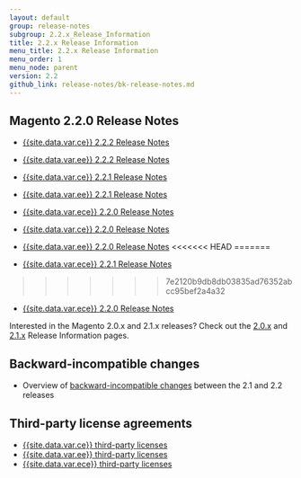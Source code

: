 ```yaml
---
layout: default
group: release-notes
subgroup: 2.2.x_Release_Information
title: 2.2.x Release Information
menu_title: 2.2.x Release Information
menu_order: 1
menu_node: parent
version: 2.2
github_link: release-notes/bk-release-notes.md
---
```




## Magento 2.2.0 Release Notes
* [{{site.data.var.ce}} 2.2.2 Release Notes]({{page.baseurl}}release-notes/ReleaseNotes2.2.2CE.html)
* [{{site.data.var.ee}} 2.2.2 Release Notes]({{page.baseurl}}release-notes/ReleaseNotes2.2.2EE.html)


* [{{site.data.var.ce}} 2.2.1 Release Notes]({{page.baseurl}}release-notes/ReleaseNotes2.2.1CE.html)
* [{{site.data.var.ee}} 2.2.1 Release Notes]({{page.baseurl}}release-notes/ReleaseNotes2.2.1EE.html)
* [{{site.data.var.ece}} 2.2.0 Release Notes]({{page.baseurl}}cloud/release-notes/CloudReleaseNotes2.2.1html)



* [{{site.data.var.ce}} 2.2.0 Release Notes]({{page.baseurl}}release-notes/ReleaseNotes2.2.0CE.html)
* [{{site.data.var.ee}} 2.2.0 Release Notes]({{page.baseurl}}release-notes/ReleaseNotes2.2.0EE.html)
<<<<<<< HEAD
=======


* [{{site.data.var.ece}} 2.2.1 Release Notes]({{page.baseurl}}cloud/release-notes/CloudReleaseNotes2.2.1.html)

>>>>>>> 7e2120b9db8db03835ad76352abcc95bef2a4a32
* [{{site.data.var.ece}} 2.2.0 Release Notes]({{page.baseurl}}cloud/release-notes/CloudReleaseNotes2.2.html)

Interested in the Magento 2.0.x and 2.1.x releases? Check out the [2.0.x](http://devdocs.magento.com/guides/v2.0/release-notes/bk-release-notes.html) and [2.1.x](http://devdocs.magento.com/guides/v2.1/release-notes/bk-release-notes.html) Release Information pages.  



## Backward-incompatible changes

*	Overview of [backward-incompatible changes]({{page.baseurl}}release-notes/backward-incompatible-changes.html) between the 2.1 and 2.2 releases

## Third-party license agreements

*	[{{site.data.var.ce}} third-party licenses]({{page.baseurl}}release-notes/thirdparty_ce.html)
*	[{{site.data.var.ee}} third-party licenses]({{page.baseurl}}release-notes/thirdparty_ee.html)
*	[{{site.data.var.ece}} third-party licenses]({{page.baseurl}}release-notes/thirdparty-mccloud.html)
